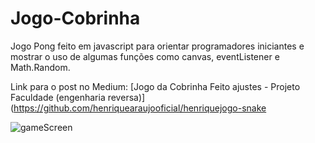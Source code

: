 # Jogo-Cobrinha

Jogo Pong feito em javascript para orientar programadores iniciantes e mostrar o uso de algumas funções como canvas, eventListener e Math.Random.

Link para o post no Medium: [Jogo da Cobrinha Feito ajustes - Projeto Faculdade (engenharia reversa)](https://github.com/henriquearaujooficial/henriquejogo-snake 

![gameScreen](./gamescreen.png)
